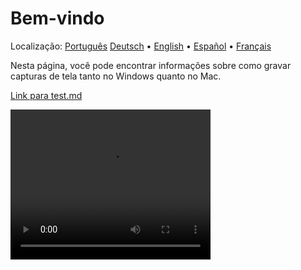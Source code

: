 # Bem-vindo
Localização: [Português](https://ewildingli.github.io/Global-Instructor-Guidelines/BP/) [Deutsch](https://ewildingli.github.io/Global-Instructor-Guidelines/DE/) • [English](https://ewildingli.github.io/Global-Instructor-Guidelines/) • [Español](https://ewildingli.github.io/Global-Instructor-Guidelines/ES/) • [Français](https://ewildingli.github.io/Global-Instructor-Guidelines/FR/)

Nesta página, você pode encontrar informações sobre como gravar capturas de tela tanto no Windows quanto no Mac.

[Link para test.md](https://ewildingli.github.io/Global-Instructor-Guidelines/test.html)

<video width="320" height="240" controls><source src="https://github.com/user-attachments/assets/6fa2e412-0073-41ed-81e4-6a23a32ee3ce" type="video/mp4">Seu navegador não suporta a tag de vídeo.</video>